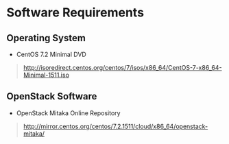 # Software Requirements
## Operating System
* CentOS 7.2 Minimal DVD
> http://isoredirect.centos.org/centos/7/isos/x86_64/CentOS-7-x86_64-Minimal-1511.iso

## OpenStack Software
* OpenStack Mitaka Online Repository
> http://mirror.centos.org/centos/7.2.1511/cloud/x86_64/openstack-mitaka/
